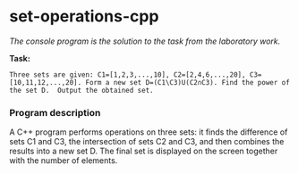 # set-operations-cpp

*The console program is the solution to the task from the laboratory work.*

**Task:**

`Three sets are given: C1=[1,2,3,...,10], C2=[2,4,6,...,20], C3=[10,11,12,...,20]. Form a new set D=(C1\C3)U(C2∩C3). Find the power of the set D.  Output the obtained set.`

### Program description
A C++ program performs operations on three sets: it finds the difference of sets C1 and C3, the intersection of sets C2 and C3, and then combines the results into a new set D. The final set is displayed on the screen together with the number of elements. 
